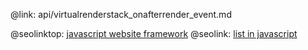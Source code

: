 @link: api/virtualrenderstack_onafterrender_event.md

@seolinktop: [javascript website framework](https://webix.com)
@seolink: [list in javascript](https://webix.com/widget/list/)
